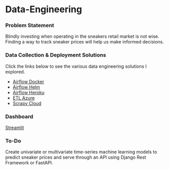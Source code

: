 # Data-Engineering

### Problem Statement
Blindly investing when operating in the sneakers retail market is not wise. Finding a way to track sneaker prices will help us make informed decisions.


### Data Collection & Deployment Solutions
Click the links below to see the various data engineering solutions I explored.

- [Airflow Docker](https://github.com/Deji01/Airflow-ETL)
- [Airflow Helm](https://github.com/Deji01/Airflow-Sneakers)
- [Airflow Heroku](https://github.com/Deji01/Airflow-Heroku)
- [ETL Azure](https://github.com/Deji01/Azure-Function-Sneakers)
- [Scrapy Cloud](https://github.com/Deji01/scrapy-scrapeops)

### Dashboard
[Streamlit](https://github.com/Deji01/streamlit-dash/?target=_blank)

### To-Do
Create univariate or multivariate time-series machine learning models to predict sneaker prices and serve through an API using Django Rest Framework or FastAPI.
